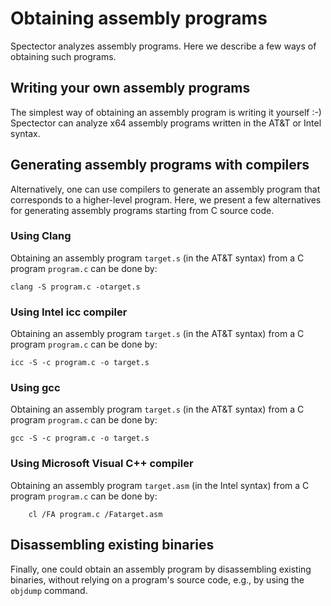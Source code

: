 # Obtaining assembly programs

Spectector analyzes assembly programs. Here we describe a few ways of obtaining
such programs.

## Writing your own assembly programs

The simplest way of obtaining an assembly program is writing it yourself :-)
Spectector can analyze x64 assembly programs written in the AT&T or Intel syntax.

## Generating assembly programs with compilers

Alternatively, one can use compilers to generate an assembly program that 
corresponds to a higher-level program. Here, we present a few alternatives for
generating assembly programs starting from C source code.

### Using Clang

Obtaining an assembly program `target.s` (in the AT&T syntax) from a C program
`program.c` can be done by:

```
clang -S program.c -otarget.s
```

### Using Intel icc compiler

Obtaining an assembly program `target.s` (in the AT&T syntax) from a C program
`program.c` can be done by:

```
icc -S -c program.c -o target.s
```

### Using gcc

Obtaining an assembly program `target.s` (in the AT&T syntax) from a C program
`program.c` can be done by:

```
gcc -S -c program.c -o target.s
```

### Using Microsoft Visual C++ compiler

Obtaining an assembly program `target.asm` (in the Intel syntax) from a C program
`program.c` can be done by:

```
    cl /FA program.c /Fatarget.asm
```

## Disassembling existing binaries

Finally, one could obtain an assembly program by disassembling existing binaries,
without relying on a program's source code, e.g., by using the `objdump` command.
